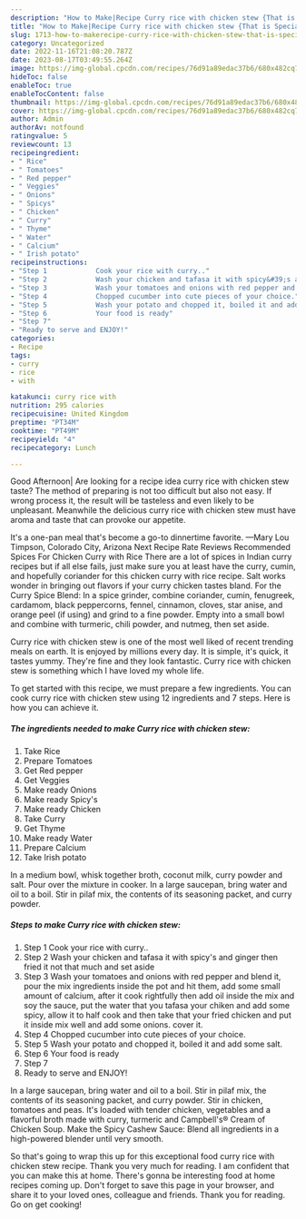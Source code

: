 ```yaml
---
description: "How to Make|Recipe Curry rice with chicken stew {That is Special"
title: "How to Make|Recipe Curry rice with chicken stew {That is Special"
slug: 1713-how-to-makerecipe-curry-rice-with-chicken-stew-that-is-special
category: Uncategorized
date: 2022-11-16T21:08:20.787Z
date: 2023-08-17T03:49:55.264Z
image: https://img-global.cpcdn.com/recipes/76d91a89edac37b6/680x482cq70/curry-rice-with-chicken-stew-recipe-main-photo.jpg
hideToc: false
enableToc: true
enableTocContent: false
thumbnail: https://img-global.cpcdn.com/recipes/76d91a89edac37b6/680x482cq70/curry-rice-with-chicken-stew-recipe-main-photo.jpg
cover: https://img-global.cpcdn.com/recipes/76d91a89edac37b6/680x482cq70/curry-rice-with-chicken-stew-recipe-main-photo.jpg
author: Admin
authorAv: notfound
ratingvalue: 5
reviewcount: 13
recipeingredient:
- " Rice"
- " Tomatoes"
- " Red pepper"
- " Veggies"
- " Onions"
- " Spicys"
- " Chicken"
- " Curry"
- " Thyme"
- " Water"
- " Calcium"
- " Irish potato"
recipeinstructions:
- "Step 1            Cook your rice with curry.."
- "Step 2            Wash your chicken and tafasa it with spicy&#39;s and ginger then fried it not that much and set aside"
- "Step 3            Wash your tomatoes and onions with red pepper and blend it, pour the mix ingredients inside the pot and hit them, add some small amount of calcium, after it cook rightfully then add oil inside the mix and soy the sauce, put the water that you tafasa your chiken and add some spicy, allow it to half cook and then take that your fried chicken and put it inside mix well and add some onions. cover it."
- "Step 4            Chopped cucumber into cute pieces of your choice."
- "Step 5            Wash your potato and chopped it, boiled it and add some salt."
- "Step 6            Your food is ready"
- "Step 7"
- "Ready to serve and ENJOY!"
categories:
- Recipe
tags:
- curry
- rice
- with

katakunci: curry rice with 
nutrition: 295 calories
recipecuisine: United Kingdom
preptime: "PT34M"
cooktime: "PT49M"
recipeyield: "4"
recipecategory: Lunch

---
```



Good Afternoon| Are looking for a recipe idea curry rice with chicken stew taste? The method of preparing is not too difficult but also not easy. If wrong process it, the result will be tasteless and even likely to be unpleasant. Meanwhile the delicious curry rice with chicken stew must have aroma and taste that can provoke our appetite.





It&#39;s a one-pan meal that&#39;s become a go-to dinnertime favorite. —Mary Lou Timpson, Colorado City, Arizona Next Recipe Rate Reviews Recommended Spices For Chicken Curry with Rice There are a lot of spices in Indian curry recipes but if all else fails, just make sure you at least have the curry, cumin, and hopefully coriander for this chicken curry with rice recipe. Salt works wonder in bringing out flavors if your curry chicken tastes bland. For the Curry Spice Blend: In a spice grinder, combine coriander, cumin, fenugreek, cardamom, black peppercorns, fennel, cinnamon, cloves, star anise, and orange peel (if using) and grind to a fine powder. Empty into a small bowl and combine with turmeric, chili powder, and nutmeg, then set aside.

Curry rice with chicken stew is one of the most well liked of recent trending meals on earth. It is enjoyed by millions every day. It is simple, it's quick, it tastes yummy. They're fine and they look fantastic. Curry rice with chicken stew is something which I have loved my whole life.


To get started with this recipe, we must prepare a few ingredients. You can cook curry rice with chicken stew using 12 ingredients and 7 steps. Here is how you can achieve it.

<!--inarticleads1-->

##### The ingredients needed to make Curry rice with chicken stew:

1. Take  Rice
1. Prepare  Tomatoes
1. Get  Red pepper
1. Get  Veggies
1. Make ready  Onions
1. Make ready  Spicy&#39;s
1. Make ready  Chicken
1. Take  Curry
1. Get  Thyme
1. Make ready  Water
1. Prepare  Calcium
1. Take  Irish potato


In a medium bowl, whisk together broth, coconut milk, curry powder and salt. Pour over the mixture in cooker. In a large saucepan, bring water and oil to a boil. Stir in pilaf mix, the contents of its seasoning packet, and curry powder. 

<!--inarticleads2-->

##### Steps to make Curry rice with chicken stew:

1. Step 1            Cook your rice with curry..
1. Step 2            Wash your chicken and tafasa it with spicy&#39;s and ginger then fried it not that much and set aside
1. Step 3            Wash your tomatoes and onions with red pepper and blend it, pour the mix ingredients inside the pot and hit them, add some small amount of calcium, after it cook rightfully then add oil inside the mix and soy the sauce, put the water that you tafasa your chiken and add some spicy, allow it to half cook and then take that your fried chicken and put it inside mix well and add some onions. cover it.
1. Step 4            Chopped cucumber into cute pieces of your choice.
1. Step 5            Wash your potato and chopped it, boiled it and add some salt.
1. Step 6            Your food is ready
1. Step 7
1. Ready to serve and ENJOY!

In a large saucepan, bring water and oil to a boil. Stir in pilaf mix, the contents of its seasoning packet, and curry powder. Stir in chicken, tomatoes and peas. It&#39;s loaded with tender chicken, vegetables and a flavorful broth made with curry, turmeric and Campbell&#39;s® Cream of Chicken Soup. Make the Spicy Cashew Sauce: Blend all ingredients in a high-powered blender until very smooth. 

So that's going to wrap this up for this exceptional food curry rice with chicken stew recipe. Thank you very much for reading. I am confident that you can make this at home. There's gonna be interesting food at home recipes coming up. Don't forget to save this page in your browser, and share it to your loved ones, colleague and friends. Thank you for reading. Go on get cooking!
